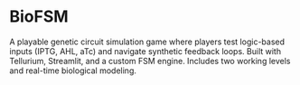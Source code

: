 # BioFSM
A playable genetic circuit simulation game where players test logic-based inputs (IPTG, AHL, aTc) and navigate synthetic feedback loops. Built with Tellurium, Streamlit, and a custom FSM engine. Includes two working levels and real-time biological modeling.
